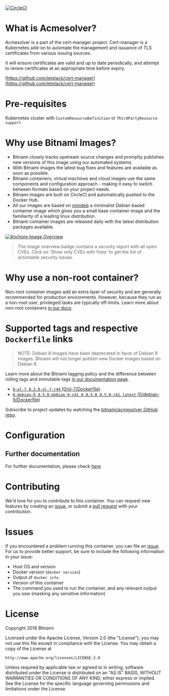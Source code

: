 [![CircleCI](https://circleci.com/gh/bitnami/bitnami-docker-acmesolver/tree/master.svg?style=shield)](https://circleci.com/gh/bitnami/bitnami-docker-acmesolver/tree/master)

# What is Acmesolver?

Acmesolver is a part of the cert-manager project.
Cert-manager is a Kubernetes add-on to automate the management and issuance of TLS certificates from various issuing sources.

It will ensure certificates are valid and up to date periodically, and attempt to renew certificates at an appropriate time before expiry.

[https://github.com/jetstack/cert-manager](https://github.com/jetstack/cert-manager)

# Pre-requisites

Kubernetes cluster with `CustomResourceDefinition` or `ThirdPartyResource support`

# Why use Bitnami Images?

* Bitnami closely tracks upstream source changes and promptly publishes new versions of this image using our automated systems.
* With Bitnami images the latest bug fixes and features are available as soon as possible.
* Bitnami containers, virtual machines and cloud images use the same components and configuration approach - making it easy to switch between formats based on your project needs.
* Bitnami images are built on CircleCI and automatically pushed to the Docker Hub.
* All our images are based on [minideb](https://github.com/bitnami/minideb) a minimalist Debian based container image which gives you a small base container image and the familiarity of a leading linux distribution.
* Bitnami container images are released daily with the latest distribution packages available.

[![Anchore Image Overview](https://anchore.io/service/badges/image/d1a6f86119fee428eda43867cf6ba7396ac4a9db31608f0dc50b6906659bf8be)](https://anchore.io/image/dockerhub/bitnami%2Facmesolver%3Alatest#security)

> The image overview badge contains a security report with all open CVEs. Click on 'Show only CVEs with fixes' to get the list of actionable security issues.

# Why use a non-root container?

Non-root container images add an extra layer of security and are generally recommended for production environments. However, because they run as a non-root user, privileged tasks are typically off-limits. Learn more about non-root containers [in our docs](https://docs.bitnami.com/containers/how-to/work-with-non-root-containers/).

# Supported tags and respective `Dockerfile` links

> NOTE: Debian 8 images have been deprecated in favor of Debian 9 images. Bitnami will not longer publish new Docker images based on Debian 8.

Learn more about the Bitnami tagging policy and the difference between rolling tags and immutable tags [in our documentation page](https://docs.bitnami.com/containers/how-to/understand-rolling-tags-containers/).


* [`0-ol-7`, `0.5.0-ol-7-r44` (0/ol-7/Dockerfile)](https://github.com/bitnami/bitnami-docker-acmesolver/blob/0.5.0-ol-7-r44/0/ol-7/Dockerfile)
* [`0-debian-9`, `0.5.0-debian-9-r41`, `0`, `0.5.0`, `0.5.0-r41`, `latest` (0/debian-9/Dockerfile)](https://github.com/bitnami/bitnami-docker-acmesolver/blob/0.5.0-debian-9-r41/0/debian-9/Dockerfile)

Subscribe to project updates by watching the [bitnami/acmesolver GitHub repo](https://github.com/bitnami/bitnami-docker-acmesolver).

# Configuration

## Further documentation

For further documentation, please check [here](https://github.com/jetstack/cert-manager/blob/master/docs)

# Contributing

We'd love for you to contribute to this container. You can request new features by creating an [issue](https://github.com/bitnami/bitnami-docker-acmesolver/issues), or submit a [pull request](https://github.com/bitnami/bitnami-docker-acmesolver/pulls) with your contribution.

# Issues

If you encountered a problem running this container, you can file an [issue](https://github.com/bitnami/bitnami-docker-acmesolver/issues). For us to provide better support, be sure to include the following information in your issue:

- Host OS and version
- Docker version (`docker version`)
- Output of `docker info`
- Version of this container
- The command you used to run the container, and any relevant output you saw (masking any sensitive information)

# License

Copyright 2018 Bitnami

Licensed under the Apache License, Version 2.0 (the "License");
you may not use this file except in compliance with the License.
You may obtain a copy of the License at

    http://www.apache.org/licenses/LICENSE-2.0

Unless required by applicable law or agreed to in writing, software
distributed under the License is distributed on an "AS IS" BASIS,
WITHOUT WARRANTIES OR CONDITIONS OF ANY KIND, either express or implied.
See the License for the specific language governing permissions and
limitations under the License.
